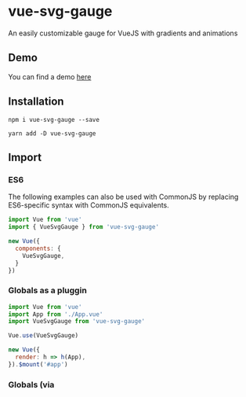 # vue-svg-gauge
An easily customizable gauge for VueJS with gradients and animations

## Demo
You can find a demo [here](https://hellocomet.github.io/vue-svg-gauge/)

## Installation
`npm i vue-svg-gauge --save`

`yarn add -D vue-svg-gauge`

## Import

### ES6
The following examples can also be used with CommonJS by replacing ES6-specific syntax with CommonJS equivalents.

```js
import Vue from 'vue'
import { VueSvgGauge } from 'vue-svg-gauge'

new Vue({
  components: {
    VueSvgGauge,
  }
})
```

### Globals as a pluggin
```js
import Vue from 'vue'
import App from './App.vue'
import VueSvgGauge from 'vue-svg-gauge'

Vue.use(VueSvgGauge)

new Vue({
  render: h => h(App),
}).$mount('#app')

```

### Globals (via <script> tag)
Add a script tag pointing to _dist/vue-svg-gauge.min.js_ after adding Vue.

```html
<html>
  <head>
    ...
  </head>
  <body>
    <div id="app">
      <vue-svg-gauge></vue-svg-gauge>
    </div>

    <script src="path/to/vue.js"></script>
    <script src="path/to/dist/vue-svg-gauge.min.js"></script>
    <script>
      new Vue({
        el: '#app'
      })
    </script>
  </body>
</html>
```

## Usage
Once installed, it can be user in any template as
```html
<VueSvgGauge
  :start-angle="-110"
  :end-angle="110"
  :value="3"
  :separator-step="1"
  :min="0"
  :max="4"
  :gauge-color="[{ offset: 0, color: '#347AB0'}, { offset: 100, color: '#8CDFAD'}]"
  :scale-interval="0.1"
/>
<!--  or  -->
<vue-svg-gauge
  :start-angle="-110"
  :end-angle="110"
  :value="3"
  :separator-step="0"
  :min="0"
  :max="10"
  gauge-color="#8CDFAD"
  :scale-interval="0.1"
/>
```

## Props

| Props | Type | Value | Default |
|---|---|---|---|
| value | Number | Value of the gauge, must be contained between *min* and *max*. If not, it will be set to min if inferior, or max if superior | 70 |
| min | Number | Minimum value reachable | 0 |
| max | Number | Maximum value reachable | 100 |
| startAngle | Number | Start angle of the gauge. Can go from -360° to 360° but must be smaller than endAngle | -90 |
| endAngle | Number | End angle of the gauge. Can go from -360° to 360° but must be greater than startAngle | 90 |
| innerRadius | Number | inner radius that will determine the thickness of the gauge | 60 |
| separatorStep | Number | Number of steps between each separator (will display a separator each min + (n * separatorStep)). Won't display any if 0 or null | 10 |
| separatorThickness | Number | Thickness of the separators, unit is in degree | 4 |
| gaugeColor | String,Array | Color of the gauge, can either be a simple color or a gradient | [{ offset: 0, color: '#347AB0' }, { offset: 100, color: '#8CDFAD' }] |
| baseColor | String | Color of the empty gauge | #DDDDDD |
| scaleInterval | Number | Interval between the scale line, based on min and max. Won't display any if 0 or null | 5 |
| transitionDuration | Number | Transition duration time in ms. If set to `0`, there will be no transition | 1500 |
| easing | String | Animation easing option | Circular.Out |

_Notes_ :
- the reference angle is 0 on top of the gauge.
- you can find the documentation about the different animation functions [here](https://github.com/tweenjs/tween.js/blob/master/docs/user_guide.md)

## Slot
There is a main _slot_ allowing you to display any kind of html you want in your gauge.

### Example
```html
<VueSvgGauge
  :start-angle="-110"
  :end-angle="110"
  :value="random"
  :separator-step="20"
  :scale-interval="10"
  :inner-radius="80"
>
  <div class="inner-text">
    <span>Let's make this <b>fun</b> !</span>
  </div>
</VueSvgGauge>
```

```css
.inner-text {
  // allow the text to take all the available space in the svg on top of the gauge
  height: 100%;
  width: 100%;

  span {
    max-width: 100px;
    color: red;
    // ...
  }
}
```

## Dependencies
You will need to install ```vue ~2.5.22``` to use this package properly

Also vue-svg-gauge relies on the [**tweenJs**](https://github.com/tweenjs/tween.js/) library for animations.

Made with ❤️ at [**comet**](https://comet.co/)
